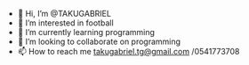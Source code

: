 - 👋 Hi, I’m @TAKUGABRIEL
- 👀 I’m interested in football
- 🌱 I’m currently learning programming
- 💞️ I’m looking to collaborate on programming
- 📫 How to reach me takugabriel.tg@gmail.com
/0541773708
<!---
TAKUGABRIEL/TAKUGABRIEL is a ✨ special ✨ repository because its `README.md` (this file) appears on your GitHub profile.
You can click the Preview link to take a look at your changes.
--->
